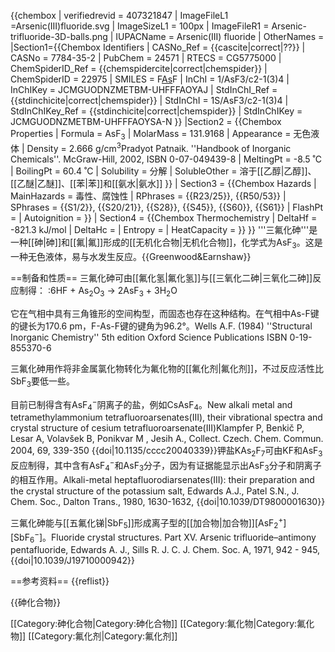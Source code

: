{{chembox
| verifiedrevid = 407321847
| ImageFileL1 =Arsenic(III)fluoride.svg
| ImageSizeL1 = 100px
| ImageFileR1 = Arsenic-trifluoride-3D-balls.png
| IUPACName = Arsenic(III) fluoride
| OtherNames = 
|Section1={{Chembox Identifiers
| CASNo_Ref = {{cascite|correct|??}}
| CASNo = 7784-35-2
| PubChem = 24571
| RTECS = CG5775000
| ChemSpiderID_Ref = {{chemspidercite|correct|chemspider}}
| ChemSpiderID = 22975
| SMILES = F[As](F)F
| InChI = 1/AsF3/c2-1(3)4
| InChIKey = JCMGUODNZMETBM-UHFFFAOYAJ
| StdInChI_Ref = {{stdinchicite|correct|chemspider}}
| StdInChI = 1S/AsF3/c2-1(3)4
| StdInChIKey_Ref = {{stdinchicite|correct|chemspider}}
| StdInChIKey = JCMGUODNZMETBM-UHFFFAOYSA-N
  }}
|Section2 = {{Chembox Properties
|   Formula = AsF<sub>3</sub>
|   MolarMass = 131.9168
|   Appearance = 无色液体
|   Density = 2.666 g/cm<sup>3</sup><ref>Pradyot Patnaik. ''Handbook of Inorganic Chemicals''. McGraw-Hill, 2002, ISBN 0-07-049439-8</ref>
|   MeltingPt = -8.5 ˚C
|   BoilingPt = 60.4 ˚C
|   Solubility = 分解
|   SolubleOther = 溶于[[乙醇|乙醇]]、[[乙醚|乙醚]]、[[苯|苯]]和[[氨水|氨水]]
  }}
| Section3 = {{Chembox Hazards
|   MainHazards = 毒性、腐蚀性
|   RPhrases = {{R23/25}}, {{R50/53}}
|   SPhrases = {{S1/2}}, {{S20/21}}, {{S28}}, {{S45}}, {{S60}}, {{S61}}
|   FlashPt = 
|   Autoignition = 
  }}
| Section4 = {{Chembox Thermochemistry
| DeltaHf =  -821.3 kJ/mol
| DeltaHc = 
| Entropy = 
| HeatCapacity = 
  }}
}}
'''三氟化砷'''是一种[[砷|砷]]和[[氟|氟]]形成的[[无机化合物|无机化合物]]，化学式为AsF<sub>3</sub>。这是一种无色液体，易与水发生反应。<ref name = "Greenwood">{{Greenwood&Earnshaw}}</ref>

==制备和性质==
三氟化砷可由[[氟化氢|氟化氢]]与[[三氧化二砷|三氧化二砷]]反应制得：<ref name = "Greenwood"/>
:6HF + As<sub>2</sub>O<sub>3</sub> → 2AsF<sub>3</sub> + 3H<sub>2</sub>O

它在气相中具有三角锥形的空间构型，而固态也存在这种结构。<ref name = "Greenwood"/>在气相中As-F键的键长为170.6 pm，F-As-F键的键角为96.2°。<ref>Wells A.F. (1984) ''Structural Inorganic Chemistry'' 5th edition Oxford Science Publications ISBN 0-19-855370-6</ref>

三氟化砷用作将非金属氯化物转化为氟化物的[[氟化剂|氟化剂]]，不过反应活性比SbF<sub>3</sub>要低一些。<ref name = "Greenwood"/>

目前已制得含有AsF<sub>4</sub><sup><nowiki>−</nowiki></sup>阴离子的盐，例如CsAsF<sub>4</sub>。<ref>New alkali metal and tetramethylammonium tetrafluoroarsenates(III), their vibrational spectra and crystal structure of cesium tetrafluoroarsenate(III)Klampfer P, Benkič P, Lesar A, Volavšek B, Ponikvar M , Jesih A., Collect. Czech. Chem. Commun. 2004, 69, 339-350  {{doi|10.1135/cccc20040339}}</ref>钾盐KAs<sub>2</sub>F<sub>7</sub>可由KF和AsF<sub>3</sub>反应制得，其中含有AsF<sub>4</sub><sup><nowiki>−</nowiki></sup>和AsF<sub>3</sub>分子，因为有证据能显示出AsF<sub>3</sub>分子和阴离子的相互作用。<ref>Alkali-metal heptafluorodiarsenates(III): their preparation and the crystal structure of the potassium salt, Edwards A.J., Patel S.N., J. Chem. Soc., Dalton Trans., 1980, 1630-1632, {{doi|10.1039/DT9800001630}}</ref>

三氟化砷能与[[五氟化锑|SbF<sub>5</sub>]]形成离子型的[[加合物|加合物]][AsF<sub>2</sub><sup>+</sup>][SbF<sub>6</sub><sup><nowiki>−</nowiki></sup>]。<ref>Fluoride crystal structures. Part XV. Arsenic trifluoride–antimony pentafluoride, Edwards A. J., Sills R. J. C. J. Chem. Soc. A, 1971, 942 - 945, {{doi|10.1039/J19710000942}}</ref>

==参考资料==
{{reflist}}

{{砷化合物}}

[[Category:砷化合物|Category:砷化合物]]
[[Category:氟化物|Category:氟化物]]
[[Category:氟化剂|Category:氟化剂]]
